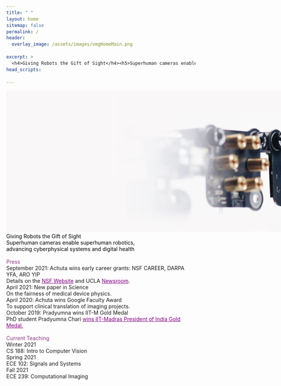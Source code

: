 ```yaml
---
title: " "
layout: home
sitemap: false
permalink: /
header:
  overlay_image: /assets/images/vmgHomeMain.png

excerpt: >
  <h4>Giving Robots the Gift of Sight</h4><h5>Superhuman cameras enable superhuman robotics,<br>advancing cyberphysical systems and digital health</h5>
head_scripts:

---
```

<main role="main" class="container-fluid">
  <div class="row">
    <div class="col-md-12 image-wrapper">
      <img src="/assets/images/vmgHomeMain.png" class="img-responsive full-width" style="max-width: 1000%;">
      <div class="over-text d-none d-md-none d-lg-block">
	  <div class="heading" style="color:black;">Giving Robots the Gift of Sight</div>
	  <div class="body-home" style="color:black">Superhuman cameras enable superhuman robotics,
	    <br>advancing cyberphysical systems and digital health
	  </div>
      </div>
    </div>
  </div>
</main>
<br>
<main role="main" class="container">
  <div class="row">
    <div class="col-md-5 offset-md-1">
      <div class="heading-home" style="color:#8f3985;">Press</div>
	    <div class="heading-home padded-top">September 2021: Achuta wins early career grants: NSF CAREER, DARPA YFA, ARO YIP</div>
	    <div class="body-home">Details on the <a style="color: purple;" href="https://www.nsf.gov/awardsearch/showAward?AWD_ID=2046737&HistoricalAwards=false">NSF Website</a> and UCLA <a style="color: purple;" href="https://samueli.ucla.edu/ucla-electrical-engineer-receives-darpa-young-faculty-award-for-contactless-covid-testing/">Newsroom</a>.</div>
	    <div class="heading-home padded-top">April 2021: New paper in Science</div>
      <div class="body-home">On the fairness of medical device physics.</div>
      <div class="heading-home padded-top">April 2020: Achuta wins Google Faculty Award</div>
      <div class="body-home">To support clinical translation of imaging projects.</div>
      <div class="heading-home padded-top">October 2019: Pradyumna wins IIT-M Gold Medal</div>
      <div class="body-home">PhD student Pradyumna Chari 
	  	   <a style="color: purple;" href="https://tinyurl.com/2nd7c2yh">wins IIT-Madras President of India Gold Medal.</a>
	  </div>
      <br>
    </div>
    <div class="col-md-5 offset-md-1">
      <div class="heading-home" style="color:#8f3985;">Current Teaching</div>
      <div class="heading-home padded-top">Winter 2021</div>
      <div class="body-home">CS 188: Intro to Computer Vision</div>
      <div class="heading-home padded-top">Spring 2021</div>
      <div class="body-home">ECE 102: Signals and Systems</div>
      <div class="heading-home padded-top">Fall 2021</div>
      <div class="body-home">ECE 239: Computational Imaging</div>
      <!--<div class="heading-home padded-top">Winter 2019</div>-->
      <!--<div class="body-home">EE 211: Digital Image Processing</div>-->
      <!--<div class="heading-home padded-top">Spring 2019</div>-->
      <!--<div class="body-home">TBD</div>-->
      <br>
    </div>
  </div>
</main> <!-- container -->
